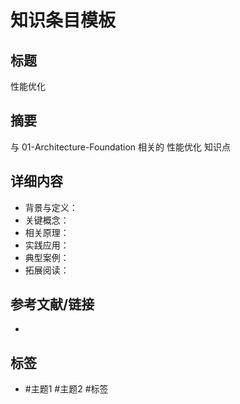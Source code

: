 # 知识条目模板

## 标题

性能优化

## 摘要

与 01-Architecture-Foundation 相关的 性能优化 知识点

## 详细内容

- 背景与定义：
- 关键概念：
- 相关原理：
- 实践应用：
- 典型案例：
- 拓展阅读：

## 参考文献/链接

-

## 标签

- #主题1 #主题2 #标签
